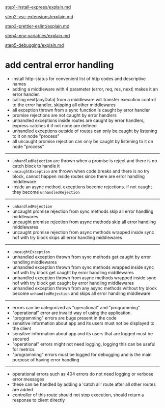 [step1-install-express/explain.md](https://github.com/dheeraj-br/random2/blob/step1-install-express/explain.md)

[step2-vsc-extensions/explain.md](https://github.com/dheeraj-br/random2/blob/step2-vsc-extensions/explain.md)

[step3-prettier-eslint/explain.md](https://github.com/dheeraj-br/random2/blob/step3-prettier-eslint/explain.md)

[step4-env-variables/explain.md](https://github.com/dheeraj-br/random2/blob/step4-env-variables/explain.md)

[step5-debugging/explain.md](https://github.com/dheeraj-br/random2/blob/step5-debugging/explain.md)

# add central error handling

- install http-status for convenient list of http codes and descriptive names
- adding a middleware with 4 parameter (error, req, res, next) makes it an error handler.
- calling next(anyData) from a middleware will transfer execution control to the error handler, skipping all other middlewares
- all exception thrown from a sync function is caught by error handler
- promise rejections are not caught by error handlers
- unhandled exceptions inside routes are caught by error handlers, express catches it if not none are defined
- unhandled exceptions outside of routes can only be caught by listening to it on node "process"
- all uncaught promise rejection can only be caught by listening to it on node "process"

---

- `unhandledRejection` are thrown when a promise is reject and there is no catch block to handle it
- `uncaughtException` are thrown when code breaks and there is no try block, cannot happen inside routes since there are error handling middleware
- inside an async method, exceptions become rejections. if not caught they become `unhandledRejection`

---

- `unhandledRejection`
- uncaught promise rejection from sync methods skip all error handling middlewares
- uncaught promise rejection from async methods skip all error handling middlewares
- uncaught promise rejection from async methods wrapped inside sync hof with try block skips all error handling middlewares

---

- `uncaughtException`
- unhandled exception thrown from sync methods get caught by error handling middlewares
- unhandled exception thrown from sync methods wrapped inside sync hof with try block get caught by error handling middlewares
- unhandled exception thrown from async methods wrapped inside sync hof with try block get caught by error handling middlewares
- unhandled exception thrown from any async methods without try block become `unhandledRejection` and skips all error handling middleware

---

- errors can be categorized as "operational" and "programming"
- "operational" error are invalid way of using the application.
- "programming" errors are bugs present in the code
- sensitive information about app and its users must not be displayed to the client
- sensitive information about app and its users that are logged must be secured
- "operational" errors might not need logging, logging this can be useful for metrics
- "programming" errors must be logged for debugging and is the main purpose of having error handling

---

- operational errors such as 404 errors do not need logging or verbose error messages
- these can be handled by adding a 'catch all' route after all other routes are added
- controller of this route should not stop execution, should return a response to client directly
